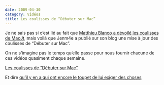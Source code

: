 ```yaml
---
date: 2009-04-30
category: Vidéos
title: Les coulisses de “Débuter sur Mac”
---
```


Je ne sais pas si c’est lié au fait que [Matthieu Blanco a dévoilé les coulisses de MacJt][MacJT], mais voilà que Jenm4e a publié sur son blog une mise à jour des coulisses de “Débuter sur Mac”.

On ne s’imagine pas le temps qu’elle passe pour nous fournir chacune de ces vidéos quasiment chaque semaine.

[Les coulisses de “Débuter sur Mac”][Coulisses]

Et dire [qu’il y en a qui ont encore le toupet de lui exiger des choses][exiger]

[MacJT]: https://web.archive.org/web/20160904072301/http://marcosx.net/2009/04/29/les-coulisses-de-macjt-devoilees-par-matthieu-blanco/228
[coulisses]: https://web.archive.org/web/20160904072301/http://www.debutersurmac.com/blog/index.php?2009/04/30/198-les-coulisses-mise-a-jour
[exiger]: https://web.archive.org/web/20160904072301/http://www.debutersurmac.com/blog/index.php?2009/04/26/200-ras-le-bol

